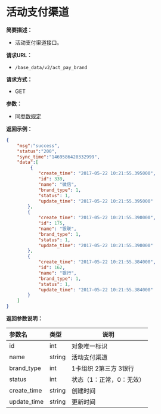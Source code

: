 # 活动支付渠道

**简要描述：**

- 活动支付渠道接口。

**请求URL：**
- `/base_data/v2/act_pay_brand`

**请求方式：**
- GET

**参数：**

- 同[参数规定](http://doc.liexiong.cc/#/rule/param)

**返回示例：**

```json
{
    "msg":"success",
    "status":"200",
    "sync_time":"1469586420332999",
    "data":[
         {
            "create_time": "2017-05-22 10:21:55.395000",
            "id": 339,
            "name": "微信",
            "brand_type": 1,
            "status": 1,
            "update_time": "2017-05-22 10:21:55.395000"
        },
        {
            "create_time": "2017-05-22 10:21:55.390000",
            "id": 175,
            "name": "银联",
            "brand_type": 1,
            "status": 1,
            "update_time": "2017-05-22 10:21:55.390000"
        },
        {
            "create_time": "2017-05-22 10:21:55.384000",
            "id": 162,
            "name": "银行",
            "brand_type": 1,
            "status": 1,
            "update_time": "2017-05-22 10:21:55.384000"
        }
    ]
}
```

**返回参数说明：** 
 
|参数名|类型|说明|
|:-----  |:-----|-----|
|id |int   |对象唯一标识  |
|name |string   |活动支付渠道|
|brand_type|int | 1卡组织 2第三方 3银行 |
|status|int|状态（1：正常，0：无效）|
|create_time|string|创建时间|
|update_time|string|更新时间|



